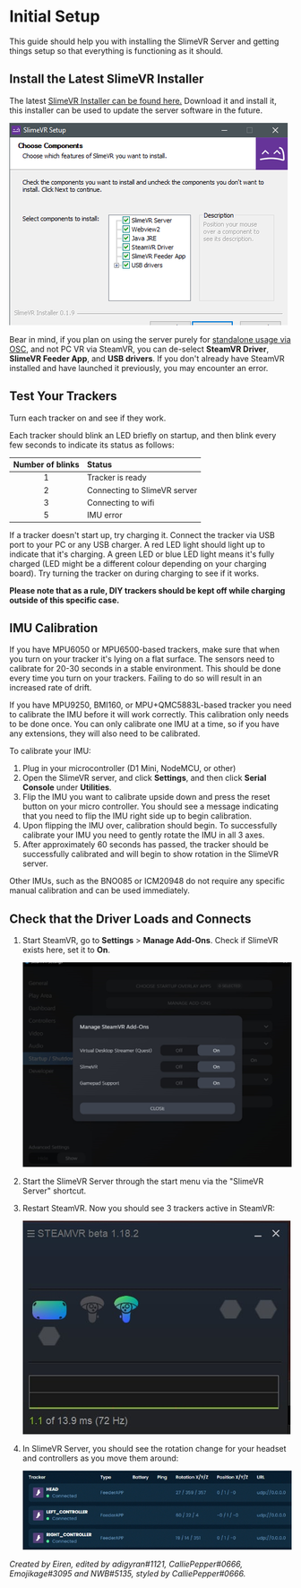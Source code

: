 # Initial Setup

This guide should help you with installing the SlimeVR Server and getting things
setup so that everything is functioning as it should.

## Install the Latest SlimeVR Installer

The latest [SlimeVR Installer can be found here.](https://slimevr.dev/download)
Download it and install it, this installer can be used to update the server
software in the future.

![The Installer wizard](../assets/img/Setup_Installer.png)

Bear in mind, if you plan on using the server purely for [standalone usage via OSC](osc-information.md),
and not PC VR via SteamVR, you can de-select **SteamVR Driver**,
**SlimeVR Feeder App**, and **USB drivers**. If you don't already have SteamVR
installed and have launched it previously, you may encounter an error.

## Test Your Trackers

Turn each tracker on and see if they work.

Each tracker should blink an LED briefly on startup, and then blink every few
seconds to indicate its status as follows:

| Number of blinks | Status                                             |
| :--------------: |:-------------------------------------------------- |
| 1                | Tracker is ready                                   |
| 2                | Connecting to SlimeVR server                       |
| 3                | Connecting to wifi                                 |
| 5                | IMU error                                          |

If a tracker doesn't start up, try charging it. Connect the tracker via USB port
to your PC or any USB charger. A red LED light should light up to indicate that
it's charging. A green LED or blue LED light means it's fully charged (LED might
be a different colour depending on your charging board). Try turning the tracker
on during charging to see if it works.

**Please note that as a rule, DIY trackers should be kept off while charging
outside of this specific case.**

## IMU Calibration

If you have MPU6050 or MPU6500-based trackers, make sure that when you turn on
your tracker it's lying on a flat surface. The sensors need to calibrate for
20-30 seconds in a stable environment. This should be done every time you turn
on your trackers. Failing to do so will result in an increased rate of drift.

If you have MPU9250, BMI160, or MPU+QMC5883L-based tracker you need to calibrate
the IMU before it will work correctly. This calibration only needs to be done
once. You can only calibrate one IMU at a time, so if you have any extensions,
they will also need to be calibrated.

To calibrate your IMU:

1. Plug in your microcontroller (D1 Mini, NodeMCU, or other)
2. Open the SlimeVR server, and click **Settings**, and then click
   **Serial Console** under **Utilities**.
3. Flip the IMU you want to calibrate upside down and press the reset button on
   your micro controller. You should see a message indicating that you need to
   flip the IMU right side up to begin calibration.
4. Upon flipping the IMU over, calibration should begin. To successfully
   calibrate your IMU you need to gently rotate the IMU in all 3 axes.
5. After approximately 60 seconds has passed, the tracker should be successfully
   calibrated and will begin to show rotation in the SlimeVR server.

Other IMUs, such as the BNO085 or ICM20948 do not require any specific manual
calibration and can be used immediately.

## Check that the Driver Loads and Connects

1. Start SteamVR, go to **Settings** > **Manage Add-Ons**. Check if SlimeVR
   exists here, set it to **On**.

   ![The Manage SteamVR Add-Ons page](../assets/img/SteamVR1.png)
2. Start the SlimeVR Server through the start menu via the "SlimeVR Server" shortcut.
3. Restart SteamVR. Now you should see 3 trackers active in SteamVR:

   ![The trackers present in the SteamVR tracker](../assets/img/SteamVR2.png)
4. In SlimeVR Server, you should see the rotation change for your headset and
   controllers as you move them around:

   ![Image of trackers in SlimeVR](../assets/img/HMD_position.png)

*Created by Eiren, edited by adigyran#1121, CalliePepper#0666,
Emojikage#3095 and NWB#5135, styled by CalliePepper#0666.*
